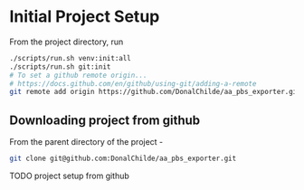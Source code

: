# Initial Project Setup

From the project directory, run

```bash
./scripts/run.sh venv:init:all
./scripts/run.sh git:init
# To set a github remote origin...
# https://docs.github.com/en/github/using-git/adding-a-remote
git remote add origin https://github.com/DonalChilde/aa_pbs_exporter.git
```

## Downloading project from github

From the parent directory of the project -

```bash
git clone git@github.com:DonalChilde/aa_pbs_exporter.git
```

TODO project setup from github
